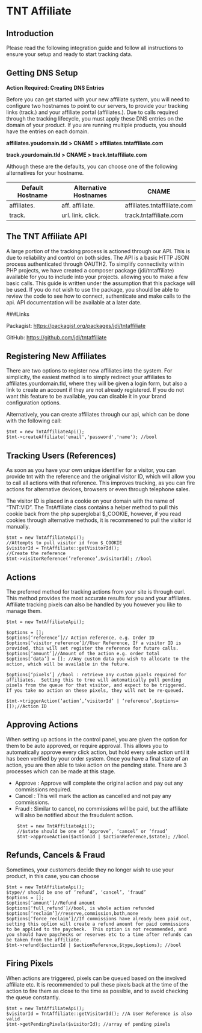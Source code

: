 TNT Affiliate
============

Introduction
---

Please read the following integration guide and follow all instructions to ensure your setup and ready to start tracking data.

Getting DNS Setup
---
**Action Required: Creating DNS Entries**

Before you can get started with your new affiliate system, you will need to configure two hostnames to point to our servers, to provide your tracking links (track.) and your affiliate portal (affiliates.).  Due to calls required through the tracking lifecycle, you must apply these DNS entries on the domain of your product.  If you are running multiple products, you should have the entries on each domain.

**affiliates.youdomain.tld > CNAME > affiliates.tntaffiliate.com**

**track.yourdomain.tld > CNAME > track.tntaffiliate.com**

Although these are the defaults, you can choose one of the following alternatives for your hostname.

Default Hostname | Alternative Hostnames | CNAME
-----------------|-----------------------|------------------------------
affiliates.      | aff. affiliate.       |  affiliates.tntaffiliate.com
track.           | url. link. click.     |  track.tntaffiliate.com


The TNT Affiliate API
---

A large portion of the tracking process is actioned through our API.  This is due to reliability and control on both sides.  The API is a basic HTTP JSON process authenticated through OAUTH2.  To simplify connectivity within PHP projects, we have created a composer package (jdi/tntaffiliate) available for you to include into your projects. allowing you to make a few basic calls.  This guide is written under the assumption that this package will be used.  If you do not wish to use the package, you should be able to review the code to see how to connect, authenticate and make calls to the api.  API documentation will be available at a later date.

###Links

Packagist: https://packagist.org/packages/jdi/tntaffiliate

GitHub: https://github.com/jdi/tntaffiliate

Registering New Affiliates
---
There are two options to register new affiliates into the system.  For simplicity, the easiest method is to simply redirect your affiliates to affiliates.yourdomain.tld, where they will be given a login form, but also a link to create an account if they are not already registered.  If you do not want this feature to be available, you can disable it in your brand configuration options.

Alternatively, you can create affiliates through our api, which can be done with the following call:

    $tnt = new TntAffiliateApi();
    $tnt->createAffiliate('email','password','name'); //bool

Tracking Users (References)
---
As soon as you have your own unique identifier for a visitor, you can provide tnt with the reference and the original visitor ID, which will allow you to call all actions with that reference.  This improves tracking, as you can fire actions for alternative devices, browsers or even through telephone sales.

The visitor ID is placed in a cookie on your domain with the name of “TNT:VID”.  The TntAffiliate class contains a helper method to pull this cookie back from the php superglobal $_COOKIE, however, if you read cookies through alternative methods, it is recommened to pull the visitor id manually.

    $tnt = new TntAffiliateApi();
    //Attempts to pull visitor id from $_COOKIE
    $visitorId = TntAffiliate::getVisitorId();
    //Create the reference
    $tnt->visitorReference(’reference’,$visitorId); //bool
    
Actions
---
The preferred method for tracking actions from your site is through curl.  This method provides the most accurate results for you and your affiliates.  Affiliate tracking pixels can also be handled by you however you like to manage them.
    
    $tnt = new TntAffiliateApi();

    $options = [];
    $options[‘reference’]// Action reference, e.g. Order ID
    $options[‘visitor_reference’]//User Reference, If a visitor ID is provided, this will set register the reference for future calls.
    $options[‘amount’]//Amount of the action e.g. order total
    $options[‘data’] = []; //Any custom data you wish to allocate to the action, which will be available in the future.
    
    $options[‘pixels’] //bool : retrieve any custom pixels required for affiliates.  Setting this to true will automatically pull pending pixels from the queue for that visitor, and expect to be triggered.  If you take no action on these pixels, they will not be re-queued.
    
    $tnt->triggerAction(‘action’,’visitorId’ | ‘reference’,$options=[]);//Action ID

Approving Actions
---
When setting up actions in the control panel, you are given the option for them to be auto approved, or require approval.  This allows you to automatically approve every click action, but hold every sale action until it has been verified by your order system.  Once you have a final state of an action, you are then able to take action on the pending state.  There are 3 processes which can be made at this stage.

- Approve : Approve will complete the original action and pay out any commissions required.
- Cancel : This will mark the action as cancelled and not pay any commissions.
- Fraud : Similar to cancel, no commissions will be paid, but the affiliate will also be notified about the fraudulent action.

```
    $tnt = new TntAffiliateApi();
    //$state should be one of ‘approve’, ‘cancel’ or ‘fraud’
    $tnt->approveAction($actionId | $actionReference,$state); //bool
```

Refunds, Cancels & Fraud
---
Sometimes, your customers decide they no longer wish to use your product, in this case, you can choose

    $tnt = new TntAffiliateApi();
    $type// should be one of ‘refund’, ‘cancel’, ‘fraud’
    $options = [];
    $options[‘amount’]//Refund amount
    $options[‘full_refund’]//bool, is whole action refunded
    $options[‘reclaim’]//reserve,commission,both,none
    $options[‘force_reclaim’]//If commissions have already been paid out, setting this option will create a refund amount for paid commissions to be applied to the paycheck.  This option is not recommended, and you should have paychecks or reserves etc to a time after refunds can be taken from the affiliate.
    $tnt->refund($actionId | $actionReference,$type,$options); //bool

Firing Pixels
---
When actions are triggered, pixels can be queued based on the involved affiliate etc.  It is recommended to pull these pixels back at the time of the action to fire them as close to the time as possible, and to avoid checking the queue constantly.

    $tnt = new TntAffiliateApi();
    $visitorId = TntAffiliate::getVisitorId(); //A User Reference is also valid
    $tnt->getPendingPixels($visitorId); //array of pending pixels


